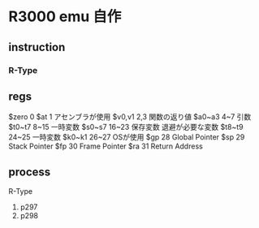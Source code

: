 # R3000 emu 自作

## instruction

### R-Type


## regs
$zero 0
$at 1 アセンブラが使用
$v0,v1 2,3 関数の返り値
$a0~a3 4~7 引数
$t0~t7 8~15 一時変数
$s0~s7 16~23 保存変数 退避が必要な変数
$t8~t9 24~25 一時変数
$k0~k1 26~27 OSが使用
$gp 28 Global Pointer
$sp 29 Stack Pointer
$fp 30 Frame Pointer
$ra 31 Return Address

## process
R-Type
1. p297
2. p298